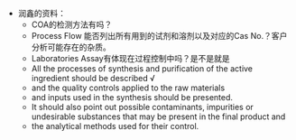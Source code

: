 - 润鑫的资料：
	- COA的检测方法有吗？
	- Process Flow 能否列出所有用到的试剂和溶剂以及对应的Cas No.？客户分析可能存在的杂质。
	- Laboratories Assay有体现在过程控制中吗？是不是就是
	- All the processes of synthesis and purification of the active ingredient should be described √
	- and the quality controls applied to the raw materials
	- and inputs used in the synthesis should be presented.
	- It should also point out possible contaminants, impurities or undesirable substances that may be present in the final product and
	- the analytical methods used for their control.